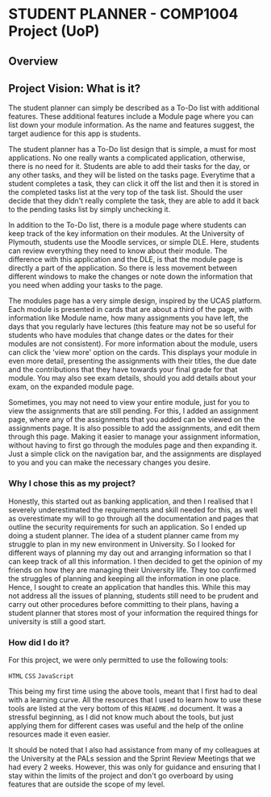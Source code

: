 <h1> STUDENT PLANNER - COMP1004 Project (UoP) </h1>
<h2>Overview</h2>

<h2>Project Vision: What is it?</h2>

The student planner can simply be described as a To-Do list with additional features. These additional features include a Module page where you can list down your module information. As the name and features suggest, the target audience for this app is students.

The student planner has a To-Do list design that is simple, a must for most applications. No one really wants a complicated application, otherwise, there is no need for it. Students are able to add their tasks for the day, or any other tasks, and they will be listed on the tasks page. Everytime that a student completes a task, they can click it off the list and then it is stored in the completed tasks list at the very top of the task list. Should the user decide that they didn't really complete the task, they are able to add it back to the pending tasks list by simply unchecking it.

In addition to the To-Do list, there is a module page where students can keep track of the key information on their modules. At the University of Plymouth, students use the Moodle services, or simple DLE. Here, students can review everything they need to know about their module. The difference with this application and the DLE, is that the module page is directly a part of the application. So there is less movement between different windows to make the changes or note down the information that you need when adding your tasks to the page. 

The modules page has a very simple design, inspired by the UCAS platform. Each module is presented in cards that are about a third of the page, with information like Module name, how many assignments you have left, the days that you regularly have lectures (this feature may not be so useful for students who have modules that change dates or the dates for their modules are not consistent). For more information about the module, users can click the 'view more' option on the cards. This displays your module in even more detail, presenting the assignments with their titles, the due date and the contributions that they have towards your final grade for that module. You may also see exam details, should you add details about your exam, on the expanded module page.

Sometimes, you may not need to view your entire module, just for you to view the assignments that are still pending. For this, I added an assignment page, where any of the assignments that you added can be viewed on the assignments page. It is also possible to add the assignments, and edit them through this page. Making it easier to manage your assignment information, without having to first go through the modules page and then expanding it. Just a simple click on the navigation bar, and the assignments are displayed to you and you can make the necessary changes you desire.


<ins><h3>Why I chose this as my project?</h3></ins>
Honestly, this started out as banking application, and then I realised that I severely underestimated the requirements and skill needed for this, as well as overestimate my will to go through all the documentation and pages that outline the security requirements for such an application. So I ended up doing a student planner. The idea of a student planner came from my struggle to plan in my new environment in University. So I looked for different ways of planning my day out and arranging information so that I can keep track of all this information. I then decided to get the opinion of my friends on how they are managing their University life. They too confirmed the struggles of planning and keeping all the information in one place. Hence, I sought to create an application that handles this. While this may not address all the issues of planning, students still need to be prudent and carry out other procedures before committing to their plans, having a student planner that stores most of your information the required things for university is still a good start.



<ins><h3>How did I do it?</h3></ins>
For this project, we were only permitted to use the following tools:

`HTML`
`CSS`
`JavaScript`

This being my first time using the above tools, meant that I first had to deal with a learning curve. All the resources that I used to learn how to use these tools are listed at the very bottom of this `README.md` document. It was a stressful beginning, as I did not know much about the tools, but just applying them for different cases was useful and the help of the online resources made it even easier.

It should be noted that I also had assistance from many of my colleagues at the University at the PALs session and the Sprint Review Meetings that we had every 2 weeks. However, this was only for guidance and ensuring that I stay within the limits of the project and don't go overboard by using features that are outside the scope of my level.



